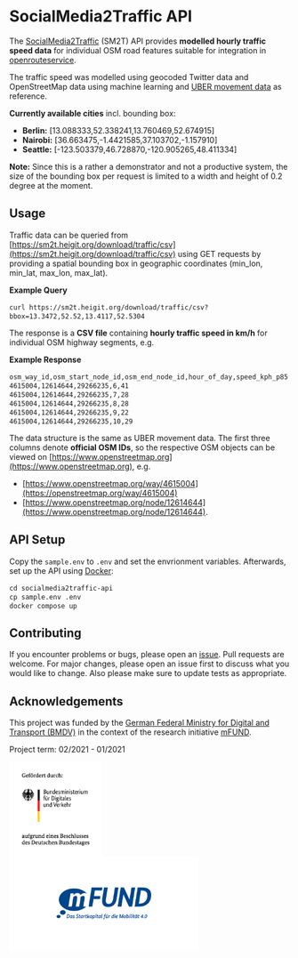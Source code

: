 # SocialMedia2Traffic API

The [SocialMedia2Traffic](https://heigit.org/de/new-mfund-project-start-of-socialmedia2traffic-derivation-of-traffic-information-from-social-media-data-2/) (SM2T) API provides **modelled hourly traffic speed data** for individual OSM road features suitable for integration in [openrouteservice](https://openrouteservice.org).

The traffic speed was modelled using geocoded Twitter data and OpenStreetMap data using machine learning and [UBER movement data](https://movement.uber.com/?lang=en-US) as reference.

**Currently available cities** incl. bounding box:

- **Berlin:** [13.088333,52.338241,13.760469,52.674915]
- **Nairobi:** [36.663475,-1.4421585,37.103702,-1.157910]
- **Seattle:** [-123.503379,46.728870,-120.905265,48.411334]

**Note:** Since this is a rather a demonstrator and not a productive system, the size of the bounding box per request is limited to a width and height of 0.2 degree at the moment.

## Usage

Traffic data can be queried from [https://sm2t.heigit.org/download/traffic/csv](https://sm2t.heigit.org/download/traffic/csv) using GET requests by providing a spatial bounding box in geographic coordinates (min_lon, min_lat, max_lon, max_lat).


**Example Query**

```
curl https://sm2t.heigit.org/download/traffic/csv?bbox=13.3472,52.52,13.4117,52.5304
```

The response is a **CSV file** containing **hourly traffic speed in km/h** for individual OSM highway segments, e.g.

**Example Response**


```
osm_way_id,osm_start_node_id,osm_end_node_id,hour_of_day,speed_kph_p85
4615004,12614644,29266235,6,41
4615004,12614644,29266235,7,28
4615004,12614644,29266235,8,28
4615004,12614644,29266235,9,22
4615004,12614644,29266235,10,29
```

The data structure is the same as UBER movement data. The first three columns denote **official OSM IDs**, so the respective OSM objects can be viewed on [https://www.openstreetmap.org](https://www.openstreetmap.org), e.g.
- [https://www.openstreetmap.org/way/4615004](https://openstreetmap.org/way/4615004)
- [https://www.openstreetmap.org/node/12614644](https://www.openstreetmap.org/node/12614644).

## API Setup

Copy the `sample.env` to `.env` and set the envrionment variables. Afterwards, set up the API using [Docker](https://www.docker.com/):

```
cd socialmedia2traffic-api
cp sample.env .env
docker compose up
```

## Contributing

If you encounter problems or bugs, please open an [issue](https://github.com/GIScience/socialmedia2traffic-api/issues). Pull requests are welcome. For major changes, please open an issue first to discuss what you would like to change. Also please make sure to update tests as appropriate.

## Acknowledgements

This project was funded by the [German Federal Ministry for Digital and Transport (BMDV)](https://www.bmvi.de/EN/Home/home.html) in the context of the research initiative [mFUND](https://www.bmvi.de/EN/Topics/Digital-Matters/mFund/mFund.html).

Project term: 02/2021 - 01/2021

<p float="left">
<img src="./img/bmdv.png" height=170 align="middle" />
<img src="./img/mfund.jpg" height=170 align="middle" />
</p>
